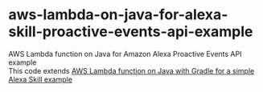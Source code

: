 # aws-lambda-on-java-for-alexa-skill-proactive-events-api-example
AWS Lambda function on Java for Amazon Alexa Proactive Events API example  
This code extends [AWS Lambda function on Java with Gradle for a simple Alexa Skill example](https://github.com/satr/aws-lambda-on-java-with-gradle-for-simple-alexa-skill-example)



